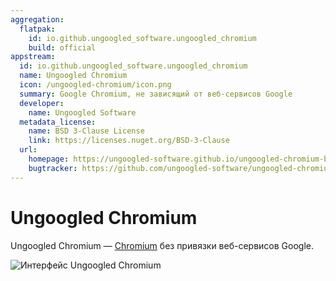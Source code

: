 ```yaml
---
aggregation:
  flatpak:
    id: io.github.ungoogled_software.ungoogled_chromium
    build: official
appstream:
  id: io.github.ungoogled_software.ungoogled_chromium
  name: Ungoogled Chromium
  icon: /ungoogled-chromium/icon.png
  summary: Google Chromium, не зависящий от веб-сервисов Google
  developer:
    name: Ungoogled Software
  metadata_license:
    name: BSD 3-Clause License
    link: https://licenses.nuget.org/BSD-3-Clause
  url:
    homepage: https://ungoogled-software.github.io/ungoogled-chromium-binaries/
    bugtracker: https://github.com/ungoogled-software/ungoogled-chromium/issues
---
```


# Ungoogled Chromium

Ungoogled Chromium — [Chromium](/chromium) без привязки веб-сервисов Google.

![Интерфейс Ungoogled Chromium](/ungoogled-chromium/preview.png)

<!--@include: @apps/_parts/install/content-flatpak.md-->
